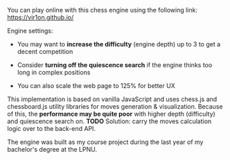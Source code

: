 You can play online with this chess engine using the following link: https://vir1on.github.io/

Engine settings:
- You may want to **increase the difficulty** (engine depth) up to 3 to get a decent competition
- Consider **turning off the quiescence search** if the engine thinks too long in complex positions

- You can also scale the web page to 125% for better UX

This implementation is based on vanilla JavaScript and uses chess.js and chessboard.js utility libraries for moves generation & visualization.
Because of this, the **performance may be quite poor** with higher depth (difficulty) and quiescence search on.
**TODO** Solution: carry the moves calculation logic over to the back-end API.

The engine was built as my course project during the last year of my bachelor's degree at the LPNU.
